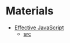 # Materials

* [Effective JavaScript](http://effectivejs.com/)
  * [src](https://github.com/effectivejs/code)
  